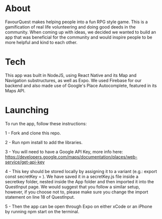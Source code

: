 # About

FavourQuest makes helping people into a fun RPG style game. This is a gamification of real life volunteering and doing good deeds in the community.
When coming up with ideas, we decided we wanted to build an app that was beneficial for the community and would inspire people to be more helpful and kind to each other.

# Tech

This app was built in NodeJS, using React Native and its Map and Navigation substructures, as well as Expo. We used Firebase for our backend and also made use of Google's Place Autocomplete, featured in its Maps API. 

# Launching

To run the app, follow these instructions:

1 - Fork and clone this repo.

2 - Run npm install to add the libraries.

3 - You will need to have a Google API Key, more info here: https://developers.google.com/maps/documentation/places/web-service/get-api-key

4 - This key should be stored locally by assigning it to a variant (e.g.: export const secretKey = <your api key here>). We have saved it in a secretKey.js file inside a secretkey folder, nested inside the App folder and then imported it into the QuestInput page. We would suggest that you follow a similar setup, however, if you choose not to, please make sure you change the import statement on line 18 of QuestInput.

5 - Then the app can be open through Expo on either xCode or an iPhone by running npm start on the terminal.
